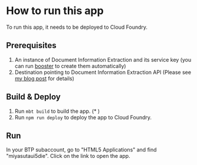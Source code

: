 # How to run this app

To run this app, it needs to be deployed to Cloud Foundry.

## Prerequisites
1. An instance of Document Information Extraction and its service key (you can run [booster](https://developers.sap.com/tutorials/cp-aibus-dox-booster-app.html) to create them automatically)
2. Destination pointing to Document Information Extraction API (Please see [my blog post](https://blogs.sap.com/2022/05/31/integrate-document-information-extraction-into-ui5-application/) for details)

## Build & Deploy
1. Run `mbt build` to build the app. (* )
2. Run `npm run deploy` to deploy the app to Cloud Foundry.

## Run
In your BTP subaccount, go to "HTML5 Applications" and find "miyasutaui5die".
Click on the link to open the app.  